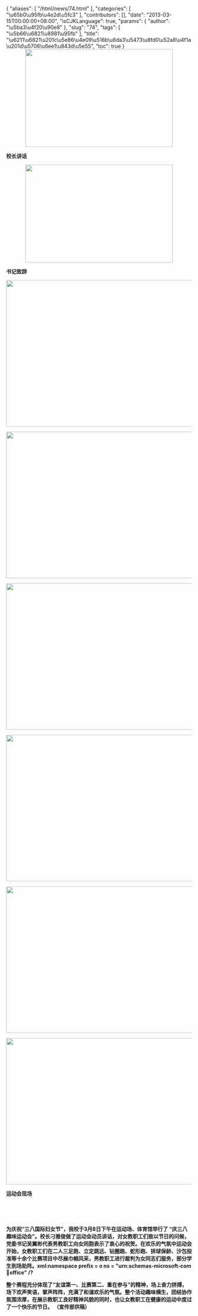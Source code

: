 {
    "aliases": [
        "/html/news/74.html"
    ],
    "categories": [
        "\u65b0\u95fb\u4e2d\u5fc3"
    ],
    "contributors": [],
    "date": "2013-03-15T00:00:00+08:00",
    "isCJKLanguage": true,
    "params": {
        "author": "\u5ba3\u4f20\u90e8"
    },
    "slug": "74",
    "tags": [
        "\u5b66\u6821\u8981\u95fb"
    ],
    "title": "\u6211\u6821\u201c\u5e86\u4e09\u516b\u8da3\u5473\u8fd0\u52a8\u4f1a\u201d\u5706\u6ee1\u843d\u5e55",
    "toc": true
}
**<img
    src="https://cdn.tfls.online/mirror/full/23f63e668bdc4b4a52eab0d434f85ccd8919dfe5.jpg"
    style="display:block;margin-left:auto;margin-right:auto;"
    decoding="async"
    fetchpriority="auto"
    loading="lazy"
    height="265"
    width="400"
/>**

**校长讲话**

**<img
    src="https://cdn.tfls.online/mirror/full/2d7b750cb9070ef93a5ce69aeae70de5969b5a75.jpg"
    style="display:block;margin-left:auto;margin-right:auto;"
    decoding="async"
    fetchpriority="auto"
    loading="lazy"
    height="265"
    width="400"
/>**

**书记致辞**

**<img
    src="https://cdn.tfls.online/mirror/full/bba1cd1476c990a46696f1c6576be9736929ae1f.jpg"
    style="display:block;margin-left:auto;margin-right:auto;"
    decoding="async"
    fetchpriority="auto"
    loading="lazy"
    height="397"
    width="600"
/>**

**<img
    src="https://cdn.tfls.online/mirror/full/58514bb4b9f8900f9e6a156400553290c5535e50.jpg"
    style="display:block;margin-left:auto;margin-right:auto;"
    decoding="async"
    fetchpriority="auto"
    loading="lazy"
    height="397"
    width="600"
/>**

**<img
    src="https://cdn.tfls.online/mirror/full/f5e28931ec0ef26852949d34ea1d4a90fd71490f.jpg"
    style="display:block;margin-left:auto;margin-right:auto;"
    decoding="async"
    fetchpriority="auto"
    loading="lazy"
    height="397"
    width="600"
/>**

**<img
    src="https://cdn.tfls.online/mirror/full/12b569f8c408fc15b327e061864ba24c487673bd.jpg"
    style="display:block;margin-left:auto;margin-right:auto;"
    decoding="async"
    fetchpriority="auto"
    loading="lazy"
    height="397"
    width="600"
/>**

**<img
    src="https://cdn.tfls.online/mirror/full/22ab09fd769b97a54704b3b55cfe3c0a2c4711ca.jpg"
    style="display:block;margin-left:auto;margin-right:auto;"
    decoding="async"
    fetchpriority="auto"
    loading="lazy"
    height="397"
    width="600"
/>**

**<img
    src="https://cdn.tfls.online/mirror/full/6f1ebbac789c1dbbf761e5108d3a740c273805aa.jpg"
    style="display:block;margin-left:auto;margin-right:auto;"
    decoding="async"
    fetchpriority="auto"
    loading="lazy"
    height="397"
    width="600"
/>**

**运动会现场**

 

 

**为庆祝“三八国际妇女节”，我校于3月8日下午在运动场、体育馆举行了 “庆三八趣味运动会”。校长刁雅俊做了运动会动员讲话，对女教职工们致以节日的问候，党委书记吴翼彬代表男教职工向女同胞表示了衷心的祝贺。在欢乐的气氛中运动会开始，女教职工们在二人三足跑、立定跳远、钻圈跑、蛇形跑、排球保龄、沙包投准等十余个比赛项目中尽展巾帼风采，男教职工进行裁判为女同志们服务，部分学生到场助阵。xml:namespace prefix = o ns = "urn:schemas-microsoft-com:office:office" /?**

**整个赛程充分体现了“友谊第一、比赛第二、重在参与”的精神，场上奋力拼搏，场下欢声笑语，掌声阵阵，充满了和谐欢乐的气氛。整个活动趣味横生，团结协作氛围浓厚，在展示教职工良好精神风貌的同时，也让女教职工在健康的运动中度过了一个快乐的节日。 （宣传部供稿）**

